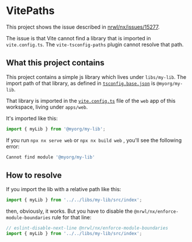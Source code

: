 # VitePaths

This project shows the issue described in [nrwl/nx/issues/15277](https://github.com/nrwl/nx/issues/15277).

The issue is that Vite cannot find a library that is imported in `vite.config.ts`. The `vite-tsconfig-paths` plugin cannot resolve that path.

## What this project contains

This project contains a simple js library which lives under `libs/my-lib`. The import path of that library, as defined in [`tsconfig.base.json`](./tsconfig.base.json) is `@myorg/my-lib`.

That library is imported in the [`vite.config.ts`](./apps/web/vite.config.ts) file of the `web` app of this workspace, living under `apps/web`.

It's imported like this:

```ts
import { myLib } from '@myorg/my-lib';
```

If you run `npx nx serve web` or `npx nx build web` , you'll see the following error:

```bash
Cannot find module '@myorg/my-lib'
```

## How to resolve

If you import the lib with a relative path like this:

```ts
import { myLib } from '../../libs/my-lib/src/index';
```

then, obviously, it works. But you have to disable the `@nrwl/nx/enforce-module-boundaries` rule for that line:

```ts
// eslint-disable-next-line @nrwl/nx/enforce-module-boundaries
import { myLib } from '../../libs/my-lib/src/index';
```
